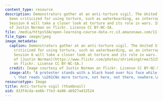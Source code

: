 ```yaml
---
content_type: resource
description: Demonstrators gather at an anti-torture vigil. The United States has
  been criticized for using torture, such as waterboarding, as interrogation tactics.
  Session 6 will take a closer look at torture and its role in wars. Image courtesy
  of Justin Norman on flickr. License CC BY-NC-SA.
file: /media/https%3A/open-learning-course-data-rc.s3.amazonaws.com/11-164-human-rights-at-home-and-abroad-fall-2015/d33f4cdaee6b77e34a06a6927a432524_11-164f15-th.jpg
file_type: image/jpeg
image_metadata:
  caption: Demonstrators gather at an anti-torture vigil. The United States has been
    criticized for using torture, such as waterboarding, as an interrogation tactic.
    Session 6 will take a closer look at torture and its role in wars. (Image courtesy
    of [Justin Norman](https://www.flickr.com/photos/shriekingtree/5225175851/in/photostream/)
    on flickr. License CC BY-NC-SA.)
  credit: Image courtesy of Justin Norman on flickr. License CC BY-NC-SA.
  image-alt: "A protester stands with a black hood over his face while holding a sign\
    \ that reads \u201CNo more torture, not here, not there, nowhere.\u201D"
resourcetype: Image
title: Anti-torture vigil (thumbnail)
uid: d33f4cda-ee6b-77e3-4a06-a6927a432524
---
```


